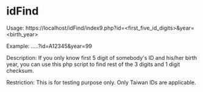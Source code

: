 # idFind

Usage: https://localhost/idFind/index9.php?id=<first_five_id_digits>&year=<birth_year>

Example: .....?id=A12345&year=99

Description: If you only know first 5 digit of somebody's ID and his/her birth year,
   you can use this php script to find rest of the 3 digits and 1 digit checksum.

Restriction: This is for testing purpose only. Only Taiwan IDs are applicable.
